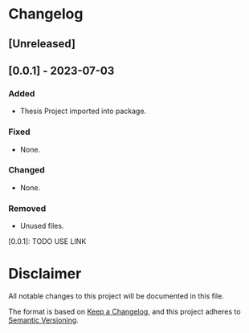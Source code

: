 # Changelog

## [Unreleased]

## [0.0.1] - 2023-07-03

### Added

- Thesis Project imported into package.

### Fixed

- None.

### Changed

- None.

### Removed

- Unused files.

[0.0.1]: TODO USE LINK

# Disclaimer

All notable changes to this project will be documented in this file.

The format is based on [Keep a Changelog](https://keepachangelog.com/en/1.0.0/),
and this project adheres to [Semantic Versioning](https://semver.org/spec/v2.0.0.html).